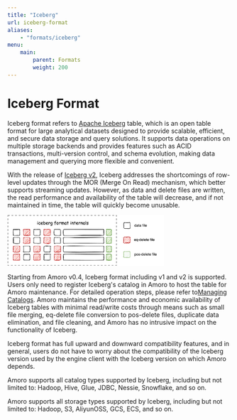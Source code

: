 ```yaml
---
title: "Iceberg"
url: iceberg-format
aliases:
    - "formats/iceberg"
menu:
    main:
        parent: Formats
        weight: 200
---
```

# Iceberg Format

Iceberg format refers to [Apache Iceberg](https://iceberg.apache.org) table, which is an open table format for large analytical datasets designed to provide scalable, efficient, and secure data storage and query solutions. 
It supports data operations on multiple storage backends and provides features such as ACID transactions, multi-version control, and schema evolution, making data management and querying more flexible and convenient.

With the release of [Iceberg v2](https://iceberg.apache.org/spec/),  Iceberg addresses the shortcomings of row-level updates through the MOR (Merge On Read) mechanism, which better supports streaming updates. 
However, as data and delete files are written, the read performance and availability of the table will decrease, and if not maintained in time, the table will quickly become unusable.

<img src="../images/formats/iceberg_format.png" alt="Iceberg Format" width="70%" height="70%">

Starting from Amoro v0.4, Iceberg format including v1 and v2 is supported. Users only need to register Iceberg's catalog in Amoro to host the table for Amoro maintenance. For detailed operation steps, please refer to[Managing Catalogs](../managing-catalogs).
Amoro maintains the performance and economic availability of Iceberg tables with minimal read/write costs through means such as small file merging, eq-delete file conversion to pos-delete files, duplicate data elimination, and file cleaning, and Amoro has no intrusive impact on the functionality of Iceberg.

Iceberg format has full upward and downward compatibility features, and in general, users do not have to worry about the compatibility of the Iceberg version used by the engine client with the Iceberg version on which Amoro depends.

Amoro supports all catalog types supported by Iceberg, including but not limited to: Hadoop, Hive, Glue, JDBC, Nessie, Snowflake, and so on.

Amoro supports all storage types supported by Iceberg, including but not limited to: Hadoop, S3, AliyunOSS, GCS, ECS, and so on.
